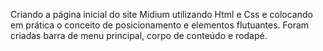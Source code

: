 Criando a página inicial do site Midium utilizando Html e Css e colocando em prática
o conceito de posicionamento e elementos flutuantes. Foram criadas barra de menu
principal, corpo de conteúdo e rodapé.
